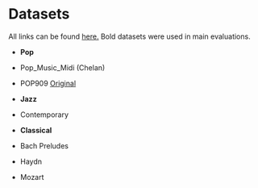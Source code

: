 <!-- 
layout: page
title: "datasets"
permalink: /datasets/
-->

# Datasets

All links can be found [here.](https://drive.google.com/drive/folders/11QZ_0rhgfNbnUcoPM8EuLpc_7WIsamVJ?usp=sharing) Bold datasets were used in main evaluations.


* **Pop**
 * Pop_Music_Midi (Chelan)
 * POP909 [Original](https://github.com/music-x-lab/POP909-Dataset)


* **Jazz**
 * Contemporary


* **Classical**
 * Bach Preludes
 * Haydn
 * Mozart
